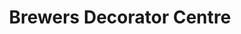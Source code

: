 ---
title: "Brewers Decorator Centre"
url: /grimsby/brewers-decorator-centre/
shop: interior decoration
---